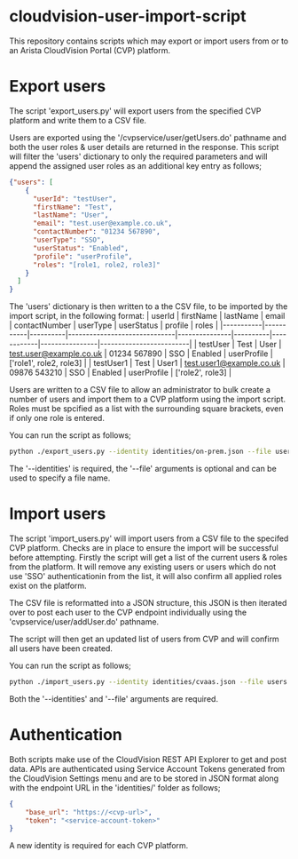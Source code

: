 # cloudvision-user-import-script

This repository contains scripts which may export or import users from or to an Arista CloudVision Portal (CVP) platform.

# Export users

The script 'export_users.py' will export users from the specified CVP platform and write them to a CSV file.

Users are exported using the '/cvpservice/user/getUsers.do' pathname and both the user roles & user details are returned in the response.
This script will filter the 'users' dictionary to only the required parameters and will append the assigned user roles as an additional key entry as follows;

```json
{"users": [
    {
      "userId": "testUser",
      "firstName": "Test",
      "lastName": "User",
      "email": "test.user@example.co.uk",
      "contactNumber": "01234 567890",
      "userType": "SSO",
      "userStatus": "Enabled",
      "profile": "userProfile",
      "roles": "[role1, role2, role3]"
    }
  ]
}
```

The 'users' dictionary is then written to a the CSV file, to be imported by the import script, in the following format:
| userId    | firstName | lastName | email                        | contactNumber | userType | userStatus | profile        | roles                   |
|-----------|-----------|----------|------------------------------|---------------|----------|------------|----------------|-------------------------|
| testUser  | Test      | User     | test.user@example.co.uk      | 01234 567890  | SSO      | Enabled    | userProfile    | ['role1', role2, role3] |
| testUser1 | Test      | User1    | test.user1@example.co.uk     | 09876 543210  | SSO      | Enabled    | userProfile    |    ['role2', role3]     |

Users are written to a CSV file to allow an administrator to bulk create a number of users and import them to a CVP platform using the import script.
Roles must be spcified as a list with the surrounding square brackets, even if only one role is entered.

You can run the script as follows;
```bash
python ./export_users.py --identity identities/on-prem.json --file users.csv
```
The '--identities' is required, the '--file' arguments is optional and can be used to specify a file name.

# Import users

The script 'import_users.py' will import users from a CSV file to the specifed CVP platform.
Checks are in place to ensure the import will be successful before attempting.
Firstly the script will get a list of the current users & roles from the platform.
It will remove any existing users or users which do not use 'SSO' authenticationin from the list, it will also confirm all applied roles exist on the platform.

The CSV file is reformatted into a JSON structure, this JSON is then iterated over to post each user to the CVP endpoint individually using the 'cvpservice/user/addUser.do' pathname.

The script will then get an updated list of users from CVP and will confirm all users have been created.

You can run the script as follows;
```bash
python ./import_users.py --identity identities/cvaas.json --file users.csv
```
Both the '--identities' and '--file' arguments are required.

# Authentication

Both scripts make use of the CloudVision REST API Explorer to get and post data. APIs are authenticated using Service Account Tokens generated from the CloudVision Settings menu and are to be stored in JSON format along with the endpoint URL in the 'identities/' folder as follows;
```json
{
    "base_url": "https://<cvp-url>",
    "token": "<service-account-token>"
}
```
A new identity is required for each CVP platform.
